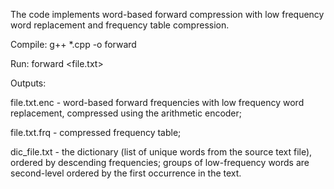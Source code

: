 The code implements word-based forward compression with low frequency word replacement and frequency table compression.

Compile:
g++ *.cpp -o forward

Run:
forward <file.txt>

Outputs:

file.txt.enc - word-based forward frequencies with low frequency word replacement, compressed using the arithmetic encoder;

file.txt.frq - compressed frequency table;

dic_file.txt - the dictionary (list of unique words from the source text file), ordered by descending frequencies; groups of low-frequency words are second-level ordered by the first occurrence in the text.
